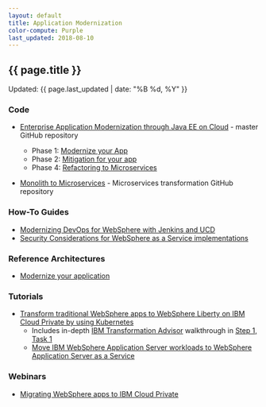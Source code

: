```yaml
---
layout: default
title: Application Modernization
color-compute: Purple
last_updated: 2018-08-10
---
```


## {{ page.title }}

Updated: {{ page.last_updated | date: "%B %d, %Y" }}

### Code

- [Enterprise Application Modernization through Java EE on Cloud](https://github.com/ibm-cloud-architecture/refarch-jee) - master GitHub repository
  - Phase 1: [Modernize your App](https://github.com/ibm-cloud-architecture/refarch-jee/blob/master/phases/phase1.md)
  - Phase 2: [Mitigation for your app](https://github.com/ibm-cloud-architecture/refarch-jee/blob/master/phases/phase2.md)
  - Phase 4: [Refactoring to Microservices](https://github.com/ibm-cloud-architecture/refarch-jee/blob/master/phases/phase4.md)

- [Monolith to Microservices](https://github.com/ibm-cloud-architecture/refarch-jee-monolith-to-microservices) - Microservices transformation GitHub repository


### How-To Guides

- [Modernizing DevOps for WebSphere with Jenkins and UCD](https://github.com/ibm-cloud-architecture/refarch-jee/blob/master/aspects/devops.md)
- [Security Considerations for WebSphere as a Service implementations](https://github.com/ibm-cloud-architecture/refarch-jee/blob/master/aspects/security.md)


### Reference Architectures

- [Modernize your application](https://www.ibm.com/cloud/garage/architectures/application-modernization)


### Tutorials

- [Transform traditional WebSphere apps to WebSphere Liberty on IBM Cloud Private by using Kubernetes](https://www.ibm.com/cloud/garage/content/course/websphere-on-cloud-private/)
  - Includes in-depth [IBM Transformation Advisor](https://developer.ibm.com/product-insights/transformation-advisor/) walkthrough in [Step 1, Task 1](https://www.ibm.com/cloud/garage/content/course/websphere-on-cloud-private/1?task=1)
  - [Move IBM WebSphere Application Server workloads to WebSphere Application Server as a Service](https://www.ibm.com/cloud/garage/tutorials/was_lift_shift)


### Webinars

- [Migrating WebSphere apps to IBM Cloud Private](https://www.ibm.com/blogs/bluemix/2018/01/webinar-migrating-websphere-apps-ibm-cloud-private/)
